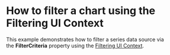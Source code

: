 # How to filter a chart using the Filtering UI Context


<p>This example demonstrates how to filter a series data source via the <strong>FilterCriteria</strong> property using the <a href="https://documentation.devexpress.devx/WindowsForms/114877/Common-Features/Filtering-UI-Context">Filtering UI Context</a>.</p>

<br/>


